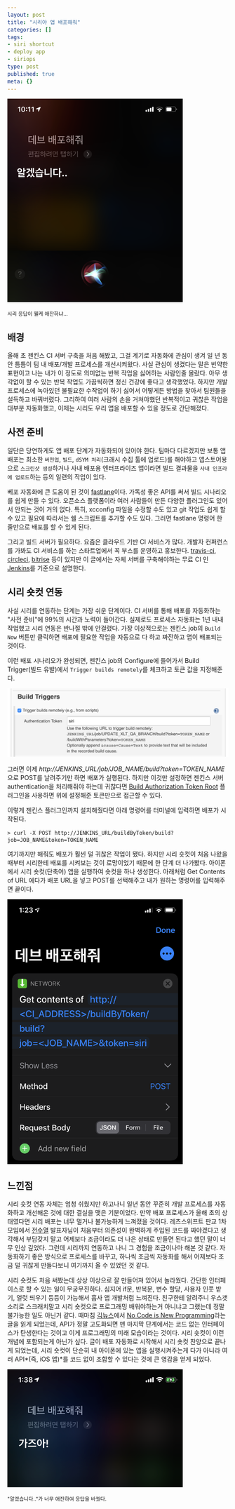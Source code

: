 ```yaml
---
layout: post
title: "시리야 앱 배포해줘"
categories: []
tags:
- siri shortcut
- deploy app
- siriops
type: post
published: true
meta: {}
---
```


<img src="/assets/posts/siri01.png" width="400" />
<p style="text-align: left;"><small>시리 응답이 웰케 애잔하냐...</small></p>

## 배경

올해 초 젠킨스 CI 서버 구축을 처음 해봤고, 그걸 계기로 자동화에 관심이 생겨 일 년 동안 틈틈이 팀 내 배포/개발 프로세스를 개선시켜왔다. 사실 관심이 생겼다는 말은 빈약한 표현이고 나는 내가 이 정도로 의미없는 반복 작업을 싫어하는 사람인줄 몰랐다. 아무 생각없이 할 수 있는 반복 작업도 가끔씩하면 정신 건강에 좋다고 생각했었다. 하지만 개발 프로세스에 녹아있던 불필요한 수작업이 하기 싫어서 어떻게든 방법을 찾아서 팀원들을 설득하고 바꿔버렸다. 그리하여 여러 사람의 손을 거쳐야했던 반복적이고 귀찮은 작업을 대부분 자동화했고, 이제는 시리도 우리 앱을 배포할 수 있을 정도로 간단해졌다.

## 사전 준비

일단은 당연하게도 앱 배포 단계가 자동화되어 있어야 한다. 팀마다 다르겠지만 보통 앱 배포는 최소한 `버전업`, `빌드`, `dSYM 처리`(크래시 수집 툴에 업로드)를 해야하고 앱스토어용으로 `스크린샷 생성`하거나 사내 배포용 엔터프라이즈 앱이라면 빌드 결과물을 `사내 인프라에 업로드`하는 등의 일련의 작업이 있다.

베포 자동화에 큰 도움이 된 것이 [fastlane](https://fastlane.tools)이다. 가독성 좋은 API를 써서 빌드 시나리오를 쉽게 만들 수 있다. 오픈소스 플랫폼이라 여러 사람들이 만든 다양한 플러그인도 있어서 안되는 것이 거의 없다. 특히, xcconfig 파일을 수정할 수도 있고 git 작업도 쉽게 할 수 있고 필요에 따라서는 쉘 스크립트를 추가할 수도 있다. 그러면 fastlane 명령어 한 줄만으로 배포를 할 수 있게 된다.

그리고 빌드 서버가 필요하다. 요즘은 클라우드 기반 CI 서비스가 많다. 개발자 컨퍼런스를 가봐도 CI 서비스를 하는 스타트업에서 꼭 부스를 운영하고 홍보한다. [travis-ci](https://travis-ci.org), [circleci](https://circleci.com), [bitrise](https://www.bitrise.io) 등이 있지만 이 글에서는 자체 서버를 구축해야하는 무료 CI 인 [Jenkins](https://jenkins.io)를 기준으로 설명한다.

## 시리 숏컷 연동

사실 시리를 연동하는 단계는 가장 쉬운 단계이다. CI 서버를 통해 배포를 자동화하는 "사전 준비"에 99%의 시간과 노력이 들어간다. 실제로도 프로세스 자동화는 1년 내내 작업했고 시리 연동은 반나절 밖에 안걸렸다. 가장 이상적으로는 젠킨스 job의 `Build Now` 버튼만 클릭하면 배포에 필요한 작업을 자동으로 다 하고 짜잔하고 앱이 배포되는 것이다. 

이런 배포 시나리오가 완성되면, 젠킨스 job의 Configure에 들어가서 Build Trigger(빌드 유발)에서 `Trigger builds remotely`를 체크하고 토큰 값을 지정해준다.

<img src="/assets/posts/siri02.png"/>

그러면 이제 *http://JENKINS_URL/job/JOB_NAME/build?token=TOKEN_NAME*으로 POST를 날려주기만 하면 배포가 실행된다. 하지만 이것만 설정하면 젠킨스 서버 authentication을 처리해줘야 하는데 귀찮다면 [Build Authorization Token Root](https://plugins.jenkins.io/build-token-root) 플러그인을 사용하면 위에 설정해준 토큰만으로 접근할 수 있다. 

이렇게 젠킨스 플러그인까지 설치해줬다면 아래 명령어를 터미널에 입력하면 배포가 시작된다.

```
> curl -X POST http://JENKINS_URL/buildByToken/build?job=JOB_NAME&token=TOKEN_NAME
```

여기까지만 해줘도 배포가 훨씬 덜 귀찮은 작업이 됐다. 하지만 시리 숏컷이 처음 나왔을때부터 시리한테 배포를 시켜보는 것이 로망이었기 때문에 한 단계 더 나가봤다. 아이폰에서 시리 숏컷(단축어) 앱을 실행하여 숏컷을 하나 생성한다. 아래처럼 Get Contents of URL 에다가 배포 URL을 넣고 POST를 선택해주고 내가 원하는 명령어를 입력해주면 끝이다.

<img src="/assets/posts/siri03.png" width="400" />

## 느낀점

시리 숏컷 연동 자체는 엄청 쉬웠지만 하고나니 일년 동안 꾸준히 개발 프로세스를 자동화하고 개선해온 것에 대한 결실을 맺은 기분이었다. 만약 배포 프로세스가 올해 초의 상태였다면 시리 배포는 너무 멀거나 불가능하게 느껴졌을 것이다. 레츠스위프트 판교 1차 모임에서 [전수열](https://xoul.kr) 발표자님이 처음부터 의존성이 완벽하게 주입된 코드를 짜야겠다고 생각해서 부담갖지 말고 어제보다 조금이라도 더 나은 상태로 만들면 된다고 했던 말이 너무 인상 깊었다. 그런데 시리까지 연동하고 나니 그 경험을 조금이나마 해본 것 같다. 자동화하기 좋은 방식으로 프로세스를 바꾸고, 하나씩 조금씩 자동화를 해서 어제보다 조금 덜 귀찮게 만들다보니 여기까지 올 수 있었던 것 같다.

시리 숏컷도 처음 써봤는데 상상 이상으로 잘 만들어져 있어서 놀라웠다. 간단한 인터페이스로 할 수 있는 일이 무궁무진하다. 심지어 if문, 반복문, 변수 할당, 사용자 인풋 받기, 얼럿 띄우기 등등이 가능해서 흡사 앱 개발처럼 느껴진다. 친구한테 알려주니 우스갯소리로 스크래치말고 시리 숏컷으로 프로그래밍 배워야하는거 아니냐고 그랬는데 정말 불가능한 일도 아닌거 같다. 때마침 [긱뉴스](https://news.hada.io)에서 [No Code is New Programming](https://jeremyqho.com/no-code-is-new-programming)라는 글을 읽게 되었는데, API가 정말 고도화되면 맨 마지막 단계에서는 코드 없는 인터페이스가 탄생한다는 것이고 이게 프로그래밍의 미래 모습이라는 것이다. 시리 숏컷이 이런 개념에 포함되는게 아닌가 싶다. 글이 배포 자동화로 시작해서 시리 숏컷 찬양으로 끝나게 되었는데, 시리 숏컷이 단순히 내 아이폰에 있는 앱을 실행시켜주는게 다가 아니라 여러 API*(즉, iOS 앱)*를 코드 없이 조합할 수 있다는 것에 큰 영감을 얻게 되었다.

<img src="/assets/posts/siri04.png" width="400" />
<p style="text-align: left;"><small>"알겠습니다.."가 너무 애잔하여 응답을 바꿨다.</small></p>